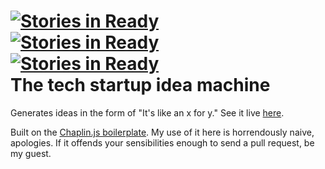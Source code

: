 [![Stories in Ready](http://badge.waffle.io/embertel/startupideamachine.png)](http://waffle.io/embertel/startupideamachine)  
[![Stories in Ready](http://badge.waffle.io/embertel/startupideamachine.png)](http://waffle.io/embertel/startupideamachine)  
[![Stories in Ready](http://badge.waffle.io/embertel/startupideamachine.png)](http://waffle.io/embertel/startupideamachine)  
The tech startup idea machine
==================

Generates ideas in the form of "It's like an x for y." See it live <a href="http://emilybertelson.com/startupideamachine">here</a>.

Built on the <a href="https://github.com/chaplinjs/chaplin-boilerplate-plain">Chaplin.js boilerplate</a>. My use of it here is horrendously naive, apologies. If it offends your sensibilities enough to send a pull request, be my guest.
